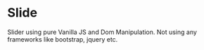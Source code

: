 # Slide
Slider using pure Vanilla JS and Dom Manipulation. Not using any frameworks like bootstrap, jquery etc.
